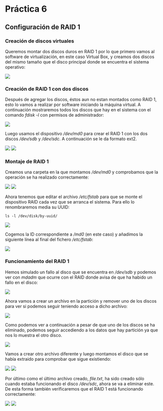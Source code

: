 # Práctica 6

## Configuración de RAID 1

### Creación de discos virtuales
Queremos montar dos discos duros en RAID 1 por lo que primero vamos al software de virtualización, en este caso Virtual Box, y creamos dos discos del mismo tamaño que el disco principal donde se encuentra el sistema operativo:

<img src="https://github.com/Olivencia/ugr_swap/blob/master/practica6/img/raid-virtualbox.PNG">

### Creación de RAID 1 con dos discos
Después de agregar los discos, éstos aun no estan montados como RAID 1, esto lo vamos a realizar por software iniciando la máquina virtual. A continuación mostraremos todos los discos que hay en el sistema con el comando *fdisk -l* con permisos de administrador:

<img src="https://github.com/Olivencia/ugr_swap/blob/master/practica6/img/raid-fdisk.PNG">

Luego usamos el dispositivo */dev/md0* para crear el RAID 1 con los dos discos */dev/sdb* y */dev/sdc*. A continuación se le da formato ext2.

<img src="https://github.com/Olivencia/ugr_swap/blob/master/practica6/img/raid-mdadm.PNG">
<img src="https://github.com/Olivencia/ugr_swap/blob/master/practica6/img/raid-format.PNG">

### Montaje de RAID 1

Creamos una carpeta en la que montamos */dev/md0* y comprobamos que la operación se ha realizado correctamente:

<img src="https://github.com/Olivencia/ugr_swap/blob/master/practica6/img/raid-mount.PNG">
<img src="https://github.com/Olivencia/ugr_swap/blob/master/practica6/img/raid-check.PNG">

Ahora tenemos que editar el archivo */etc/fstab* para que se monte el dispositivo RAID cada vez que se arranca el sistema. Para ello lo renombraremos media su UUID:

```shell
ls -l /dev/disk/by-uuid/
```
<img src="https://github.com/Olivencia/ugr_swap/blob/master/practica6/img/raid-uuid.PNG">

Cogemos la ID correspondiente a */md0* (en este caso) y añadimos la siguiente línea al final del fichero */etc/fstab*:

<img src="https://github.com/Olivencia/ugr_swap/blob/master/practica6/img/raid-fstab.PNG">

### Funcionamiento del RAID 1

Hemos simulado un fallo al disco que se encuentra en */dev/sdb* y podemos ver con *mdadm* que ocurre con el RAID donde avisa de que ha habido un fallo en el disco:

<img src="https://github.com/Olivencia/ugr_swap/blob/master/practica6/img/raid-failure.PNG">

Ahora vamos a crear un archivo en la partición y remover uno de los discos para ver si podemos seguir teniendo acceso a dicho archivo:

<img src="https://github.com/Olivencia/ugr_swap/blob/master/practica6/img/raid-remove.PNG">

Como podemos ver a continuación a pesar de que uno de los discos se ha eliminado, podemos seguir accediendo a los datos que hay partición ya que nos lo muestra el otro disco. 

<img src="https://github.com/Olivencia/ugr_swap/blob/master/practica6/img/raid-detail.PNG">

Vamos a crear otro archivo diferente y luego montamos el disco que se había extraido para comprobar que sigue existiendo:

<img src="https://github.com/Olivencia/ugr_swap/blob/master/practica6/img/raid-add.PNG">
<img src="https://github.com/Olivencia/ugr_swap/blob/master/practica6/img/raid-working.PNG">

Por último como el último archivo creado, *file.txt*, ha sido creado sólo cuando estaba funcionando el disco */dev/sdc*, ahora se va a eliminar este. De esta forma también verificaremos que el RAID 1 está funcionando correctamente:

<img src="https://github.com/Olivencia/ugr_swap/blob/master/practica6/img/raid-remove2.PNG">
<img src="https://github.com/Olivencia/ugr_swap/blob/master/practica6/img/raid-detail2.PNG">


